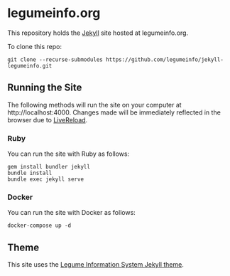 # legumeinfo.org
This repository holds the [Jekyll](https://jekyllrb.com/) site hosted at legumeinfo.org.

To clone this repo:

    git clone --recurse-submodules https://github.com/legumeinfo/jekyll-legumeinfo.git

## Running the Site
The following methods will run the site on your computer at http://localhost:4000.
Changes made will be immediately reflected in the browser due to [LiveReload](http://livereload.com/).

### Ruby
You can run the site with Ruby as follows:

    gem install bundler jekyll
    bundle install
    bundle exec jekyll serve

### Docker
You can run the site with Docker as follows:

    docker-compose up -d

## Theme
This site uses the [Legume Information System Jekyll theme](https://github.com/legumeinfo/jekyll-theme-legumeinfo).
